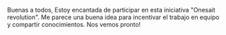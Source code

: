 Buenas a todos,
Estoy encantada de participar en esta iniciativa "Onesait revolution".
Me parece una buena idea para incentivar el trabajo en equipo y compartir conocimientos.
Nos vemos pronto!